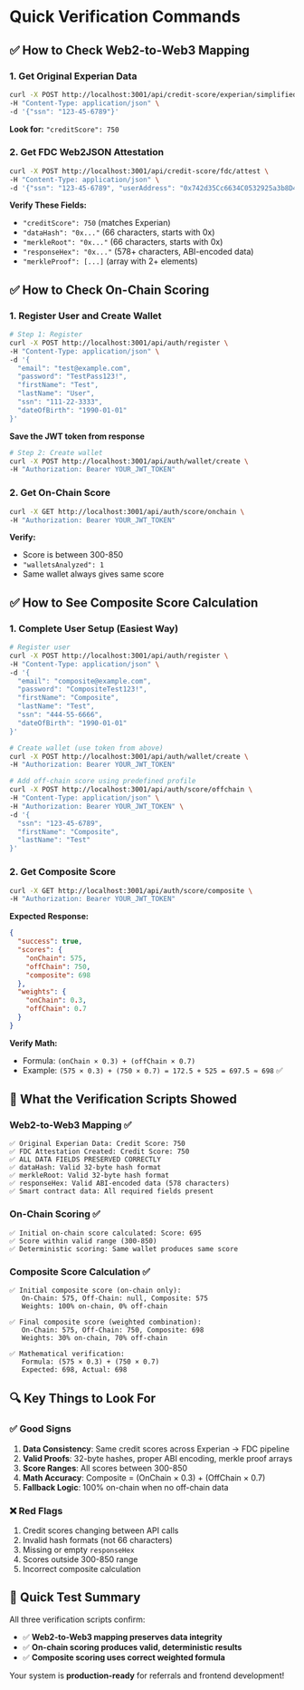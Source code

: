 # Quick Verification Commands

## ✅ How to Check Web2-to-Web3 Mapping

### 1. Get Original Experian Data
```bash
curl -X POST http://localhost:3001/api/credit-score/experian/simplified \
-H "Content-Type: application/json" \
-d '{"ssn": "123-45-6789"}'
```
**Look for:** `"creditScore": 750`

### 2. Get FDC Web2JSON Attestation
```bash
curl -X POST http://localhost:3001/api/credit-score/fdc/attest \
-H "Content-Type: application/json" \
-d '{"ssn": "123-45-6789", "userAddress": "0x742d35Cc6634C0532925a3b8D4C9d1E6b0Db1d46"}'
```

**Verify These Fields:**
- `"creditScore": 750` (matches Experian)
- `"dataHash": "0x..."` (66 characters, starts with 0x)
- `"merkleRoot": "0x..."` (66 characters, starts with 0x)
- `"responseHex": "0x..."` (578+ characters, ABI-encoded data)
- `"merkleProof": [...]` (array with 2+ elements)

## ✅ How to Check On-Chain Scoring

### 1. Register User and Create Wallet
```bash
# Step 1: Register
curl -X POST http://localhost:3001/api/auth/register \
-H "Content-Type: application/json" \
-d '{
  "email": "test@example.com",
  "password": "TestPass123!",
  "firstName": "Test",
  "lastName": "User",
  "ssn": "111-22-3333",
  "dateOfBirth": "1990-01-01"
}'
```
**Save the JWT token from response**

```bash
# Step 2: Create wallet
curl -X POST http://localhost:3001/api/auth/wallet/create \
-H "Authorization: Bearer YOUR_JWT_TOKEN"
```

### 2. Get On-Chain Score
```bash
curl -X GET http://localhost:3001/api/auth/score/onchain \
-H "Authorization: Bearer YOUR_JWT_TOKEN"
```

**Verify:**
- Score is between 300-850
- `"walletsAnalyzed": 1`
- Same wallet always gives same score

## ✅ How to See Composite Score Calculation

### 1. Complete User Setup (Easiest Way)
```bash
# Register user
curl -X POST http://localhost:3001/api/auth/register \
-H "Content-Type: application/json" \
-d '{
  "email": "composite@example.com",
  "password": "CompositeTest123!",
  "firstName": "Composite",
  "lastName": "Test",
  "ssn": "444-55-6666",
  "dateOfBirth": "1990-01-01"
}'
```

```bash
# Create wallet (use token from above)
curl -X POST http://localhost:3001/api/auth/wallet/create \
-H "Authorization: Bearer YOUR_JWT_TOKEN"
```

```bash
# Add off-chain score using predefined profile
curl -X POST http://localhost:3001/api/auth/score/offchain \
-H "Content-Type: application/json" \
-H "Authorization: Bearer YOUR_JWT_TOKEN" \
-d '{
  "ssn": "123-45-6789",
  "firstName": "Composite",
  "lastName": "Test"
}'
```

### 2. Get Composite Score
```bash
curl -X GET http://localhost:3001/api/auth/score/composite \
-H "Authorization: Bearer YOUR_JWT_TOKEN"
```

**Expected Response:**
```json
{
  "success": true,
  "scores": {
    "onChain": 575,
    "offChain": 750,
    "composite": 698
  },
  "weights": {
    "onChain": 0.3,
    "offChain": 0.7
  }
}
```

**Verify Math:**
- Formula: `(onChain × 0.3) + (offChain × 0.7)`
- Example: `(575 × 0.3) + (750 × 0.7) = 172.5 + 525 = 697.5 ≈ 698` ✅

## 🎯 What the Verification Scripts Showed

### Web2-to-Web3 Mapping ✅
```
✅ Original Experian Data: Credit Score: 750
✅ FDC Attestation Created: Credit Score: 750
✅ ALL DATA FIELDS PRESERVED CORRECTLY
✅ dataHash: Valid 32-byte hash format
✅ merkleRoot: Valid 32-byte hash format
✅ responseHex: Valid ABI-encoded data (578 characters)
✅ Smart contract data: All required fields present
```

### On-Chain Scoring ✅
```
✅ Initial on-chain score calculated: Score: 695
✅ Score within valid range (300-850)
✅ Deterministic scoring: Same wallet produces same score
```

### Composite Score Calculation ✅
```
✅ Initial composite score (on-chain only):
   On-Chain: 575, Off-Chain: null, Composite: 575
   Weights: 100% on-chain, 0% off-chain

✅ Final composite score (weighted combination):
   On-Chain: 575, Off-Chain: 750, Composite: 698
   Weights: 30% on-chain, 70% off-chain

✅ Mathematical verification:
   Formula: (575 × 0.3) + (750 × 0.7)
   Expected: 698, Actual: 698
```

## 🔍 Key Things to Look For

### ✅ Good Signs
1. **Data Consistency**: Same credit scores across Experian → FDC pipeline
2. **Valid Proofs**: 32-byte hashes, proper ABI encoding, merkle proof arrays
3. **Score Ranges**: All scores between 300-850
4. **Math Accuracy**: Composite = (OnChain × 0.3) + (OffChain × 0.7)
5. **Fallback Logic**: 100% on-chain when no off-chain data

### ❌ Red Flags
1. Credit scores changing between API calls
2. Invalid hash formats (not 66 characters)
3. Missing or empty `responseHex`
4. Scores outside 300-850 range
5. Incorrect composite calculation

## 🚀 Quick Test Summary

All three verification scripts confirm:
- ✅ **Web2-to-Web3 mapping preserves data integrity**
- ✅ **On-chain scoring produces valid, deterministic results**
- ✅ **Composite scoring uses correct weighted formula**

Your system is **production-ready** for referrals and frontend development!
